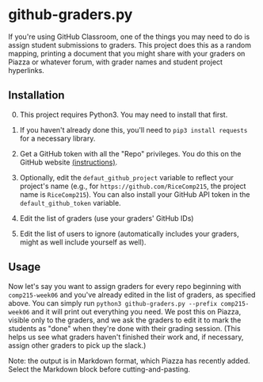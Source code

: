 # github-graders.py 

If you're using GitHub Classroom, one of the things you may need to do
is assign student submissions to graders. This project does this as a
random mapping, printing a document that you might share with your
graders on Piazza or whatever forum, with grader names and student
project hyperlinks.

## Installation

0) This project requires Python3. You may need to install that first.

1) If you haven't already done this, you'll need to `pip3 install
requests` for a necessary library.

2) Get a GitHub token with all the "Repo" privileges. You do
this on the GitHub website
[(instructions)](https://github.com/blog/1509-personal-api-tokens). 

3) Optionally, edit the `defaut_github_project` variable to reflect your
   project's name (e.g., for `https://github.com/RiceComp215`, the
   project name is `RiceComp215`). You can also install your GitHub
   API token in the `default_github_token` variable.

4) Edit the list of graders (use your graders' GitHub IDs)

5) Edit the list of users to ignore (automatically includes your
   graders, might as well include yourself as well).

## Usage

Now let's say you want to assign graders for every repo beginning with `comp215-week06`
and you've already edited in the list of graders, as specified above.
You can simply run `python3 github-graders.py --prefix comp215-week06`
and it will print out everything you need. We post this on
Piazza, visible only to the graders, and we ask
the graders to edit it to mark the students as "done" when they're
done with their grading session. (This helps us see what graders
haven't finished their work and, if necessary, assign other graders to pick up
the slack.)

Note: the output is in Markdown format, which Piazza has recently added. Select the
Markdown block before cutting-and-pasting.
